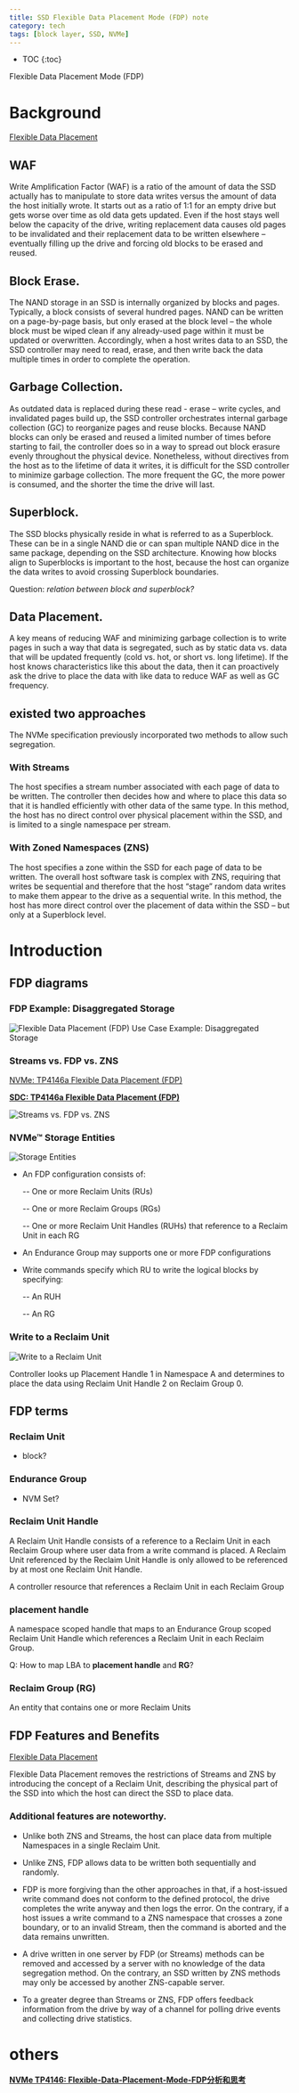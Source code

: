 ```yaml
---
title: SSD Flexible Data Placement Mode (FDP) note
category: tech
tags: [block layer, SSD, NVMe]
---
```


* TOC
{:toc}

Flexible Data Placement Mode (FDP)

# Background

[Flexible Data Placement](https://semiconductor.samsung.com/us/news-events/tech-blog/flexible-data-placement/)

## WAF

Write Amplification Factor (WAF) is a ratio of the amount of data the SSD
actually has to manipulate to store data writes versus the amount of data
the host initially wrote. It starts out as a ratio of 1:1 for an empty drive
but gets worse over time as old data gets updated. Even if the host stays
well below the capacity of the drive, writing replacement data causes old
pages to be invalidated and their replacement data to be written elsewhere
– eventually filling up the drive and forcing old blocks to be erased and
reused.

## Block Erase.

The NAND storage in an SSD is internally organized by blocks and pages.
Typically, a block consists of several hundred pages. NAND can be written
on a page-by-page basis, but only erased at the block level – the whole
block must be wiped clean if any already-used page within it must be
updated or overwritten. Accordingly, when a host writes data to an SSD,
the SSD controller may need to read, erase, and then write back the data
multiple times in order to complete the operation.

## Garbage Collection.

As outdated data is replaced during these read - erase – write cycles,
and invalidated pages build up, the SSD controller orchestrates internal
garbage collection (GC) to reorganize pages and reuse blocks. Because
NAND blocks can only be erased and reused a limited number of times
before starting to fail, the controller does so in a way to spread out
block erasure evenly throughout the physical device. Nonetheless, without
directives from the host as to the lifetime of data it writes, it is
difficult for the SSD controller to minimize garbage collection. The more
frequent the GC, the more power is consumed, and the shorter the time
the drive will last.

## Superblock.

The SSD blocks physically reside in what is referred to as a Superblock.
These can be in a single NAND die or can span multiple NAND dice in the
same package, depending on the SSD architecture. Knowing how blocks align
to Superblocks is important to the host, because the host can organize
the data writes to avoid crossing Superblock boundaries.

Question: *relation between block and superblock?* 

## Data Placement.

A key means of reducing WAF and minimizing garbage collection is to
write pages in such a way that data is segregated, such as by static data
vs. data that will be updated frequently (cold vs. hot, or short vs.
long lifetime). If the host knows characteristics like this about the data,
then it can proactively ask the drive to place the data with like data
to reduce WAF as well as GC frequency.

## existed two approaches

The NVMe specification previously incorporated two methods to allow such
segregation.

### With Streams

The host specifies a stream number associated with each page of data to
be written. The controller then decides how and where to place this data
so that it is handled efficiently with other data of the same type. In
this method, the host has no direct control over physical placement within
the SSD, and is limited to a single namespace per stream.

### With Zoned Namespaces (ZNS)

The host specifies a zone within the SSD for each page of data to be
written. The overall host software task is complex with ZNS, requiring
that writes be sequential and therefore that the host “stage” random
data writes to make them appear to the drive as a sequential write. In
this method, the host has more direct control over the placement of data
within the SSD – but only at a Superblock level.


# Introduction

## FDP diagrams

### FDP Example: Disaggregated Storage

![Flexible Data Placement (FDP) Use Case Example: Disaggregated Storage](/assets/images/Samsung-FDP-slide.jpg)


### Streams vs. FDP vs. ZNS

[NVMe: TP4146a Flexible Data Placement (FDP)](https://nvmexpress.org/wp-content/uploads/FMS-2023-Flexible-Data-Placement-FDP-Overview.pdf)

[**SDC: TP4146a Flexible Data Placement (FDP)**](https://www.sniadeveloper.org/sites/default/files/SDC/2023/presentations/SNIA-SDC23-Allison-Rudelic-Flexible-Data-Placement.pdf)

![Streams vs. FDP vs. ZNS](/assets/images/streams_FDP_ZNS.png)


### NVMe™ Storage Entities

![Storage Entities](/assets/images/FDP_Storage_Entities.png)

- An FDP configuration consists of:

    -- One or more Reclaim Units (RUs)

    -- One or more Reclaim Groups (RGs)

    -- One or more Reclaim Unit Handles (RUHs) that reference to a Reclaim Unit in each RG

- An Endurance Group may supports one or more FDP configurations

- Write commands specify which RU to write the logical blocks by specifying:

    -- An RUH

    -- An RG

### Write to a Reclaim Unit

![Write to a Reclaim Unit](/assets/images/FDP_write_to_a_RU.png)

Controller looks up Placement Handle 1 in Namespace A and determines
to place the data using Reclaim Unit Handle 2 on Reclaim Group 0.

## FDP terms

### Reclaim Unit

- block?

### Endurance Group

- NVM Set?

### Reclaim Unit Handle

A Reclaim Unit Handle consists of a reference to a Reclaim Unit in each
Reclaim Group where user data from a write command is placed. A Reclaim
Unit referenced by the Reclaim Unit Handle is only allowed to be referenced
by at most one Reclaim Unit Handle. 

A controller resource that references a Reclaim Unit in each Reclaim Group

### placement handle

A namespace scoped handle that maps to an Endurance Group scoped Reclaim
Unit Handle which references a Reclaim Unit in each Reclaim Group.

Q: How to map LBA to **placement handle** and **RG**?

### Reclaim Group (RG)

An entity that contains one or more Reclaim Units


## FDP Features and Benefits

[Flexible Data Placement](https://semiconductor.samsung.com/us/news-events/tech-blog/flexible-data-placement/)

Flexible Data Placement removes the restrictions of Streams and ZNS by
introducing the concept of a Reclaim Unit, describing the physical part
of the SSD into which the host can direct the SSD to place data.

### Additional features are noteworthy.

- Unlike both ZNS and Streams, the host can place data from multiple
Namespaces in a single Reclaim Unit.

- Unlike ZNS, FDP allows data to be written both sequentially and randomly.

- FDP is more forgiving than the other approaches in that, if a host-issued
write command does not conform to the defined protocol, the drive completes
the write anyway and then logs the error. On the contrary, if a host issues
a write command to a ZNS namespace that crosses a zone boundary, or to an
invalid Stream, then the command is aborted and the data remains unwritten.

- A drive written in one server by FDP (or Streams) methods can be removed
and accessed by a server with no knowledge of the data segregation method.
On the contrary, an SSD written by ZNS methods may only be accessed by
another ZNS-capable server.

- To a greater degree than Streams or ZNS, FDP offers feedback information
from the drive by way of a channel for polling drive events and collecting
drive statistics.



# others

[**NVMe TP4146: Flexible-Data-Placement-Mode-FDP分析和思考**](https://blog.csdn.net/weixin_43158604/article/details/132734546) 

